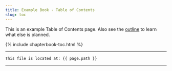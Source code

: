 ```yaml
---
title: Example Book - Table of Contents
slug: toc
---
```


This is an example Table of Contents page.
Also see the [outline](outline.html) to learn what else is planned. 

{% include chapterbook-toc.html %}

---
```
This file is located at: {{ page.path }}
```
---
